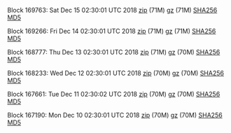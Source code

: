 Block 169763: Sat Dec 15 02:30:01 UTC 2018 [zip](https://files.01coin.io/mainnet/2018-12-15/bootstrap.dat.zip) (71M) [gz](https://files.01coin.io/mainnet/2018-12-15/bootstrap.dat.tar.gz) (71M) [SHA256](https://files.01coin.io/mainnet/2018-12-15/sha256.txt) [MD5](https://files.01coin.io/mainnet/2018-12-15/md5.txt)

Block 169266: Fri Dec 14 02:30:01 UTC 2018 [zip](https://files.01coin.io/mainnet/2018-12-14/bootstrap.dat.zip) (71M) [gz](https://files.01coin.io/mainnet/2018-12-14/bootstrap.dat.tar.gz) (71M) [SHA256](https://files.01coin.io/mainnet/2018-12-14/sha256.txt) [MD5](https://files.01coin.io/mainnet/2018-12-14/md5.txt)

Block 168777: Thu Dec 13 02:30:01 UTC 2018 [zip](https://files.01coin.io/mainnet/2018-12-13/bootstrap.dat.zip) (71M) [gz](https://files.01coin.io/mainnet/2018-12-13/bootstrap.dat.tar.gz) (70M) [SHA256](https://files.01coin.io/mainnet/2018-12-13/sha256.txt) [MD5](https://files.01coin.io/mainnet/2018-12-13/md5.txt)

Block 168233: Wed Dec 12 02:30:01 UTC 2018 [zip](https://files.01coin.io/mainnet/2018-12-12/bootstrap.dat.zip) (70M) [gz](https://files.01coin.io/mainnet/2018-12-12/bootstrap.dat.tar.gz) (70M) [SHA256](https://files.01coin.io/mainnet/2018-12-12/sha256.txt) [MD5](https://files.01coin.io/mainnet/2018-12-12/md5.txt)

Block 167661: Tue Dec 11 02:30:02 UTC 2018 [zip](https://files.01coin.io/mainnet/2018-12-11/bootstrap.dat.zip) (70M) [gz](https://files.01coin.io/mainnet/2018-12-11/bootstrap.dat.tar.gz) (70M) [SHA256](https://files.01coin.io/mainnet/2018-12-11/sha256.txt) [MD5](https://files.01coin.io/mainnet/2018-12-11/md5.txt)

Block 167190: Mon Dec 10 02:30:01 UTC 2018 [zip](https://files.01coin.io/mainnet/2018-12-10/bootstrap.dat.zip) (70M) [gz](https://files.01coin.io/mainnet/2018-12-10/bootstrap.dat.tar.gz) (70M) [SHA256](https://files.01coin.io/mainnet/2018-12-10/sha256.txt) [MD5](https://files.01coin.io/mainnet/2018-12-10/md5.txt)

